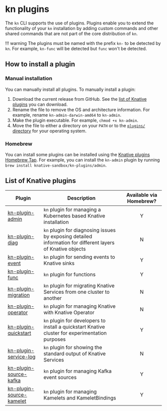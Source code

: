 # kn plugins

The `kn` CLI supports the use of plugins. Plugins enable you to extend the functionality of your `kn` installation by adding custom commands and other shared commands that are not part of the core distribution of `kn`.

!!! warning
    The plugins must be named with the prefix `kn-` to be detected by `kn`. For example, `kn-func` will be detected but `func` won't be detected.

<!--TODO: Add details about using different available plugins-->

## How to install a plugin

### Manual installation

You can manually install all plugins. To manually install a plugin:

1. Download the current release from GitHub. See the [list of Knative plugins](list-of-knative-plugins) you can download.
1. Rename the file to remove the OS and architecture information. For example, rename `kn-admin-darwin-amd64` to `kn-admin`.
1. Make the plugin executable. For example, `chmod +x kn-admin`.
1. Move the file to either a directory on your `PATH` or to the [`plugins/` directory](configure-kn.md) for your operating system. 

### Homebrew

You can install some plugins can be installed using the [Knative plugins Homebrew Tap](https://github.com/knative-sandbox/homebrew-kn-plugins/). For example, you can install the `kn-admin` plugin by running `brew install knative-sandbox/kn-plugins/admin`.

## List of Knative plugins

| Plugin | Description | Available via Homebrew? |
| --- | --- | :---: |
| [kn-plugin-admin](https://github.com/knative-sandbox/kn-plugin-admin) | `kn` plugin for managing a Kubernetes based Knative installation | Y |
| [kn-plugin-diag](https://github.com/knative-sandbox/kn-plugin-diag) | `kn` plugin for diagnosing issues by exposing detailed information for different layers of Knative objects | N |
| [kn-plugin-event](https://github.com/knative-sandbox/kn-plugin-event) | `kn` plugin for sending events to Knative sinks | Y |
| [kn-plugin-func](https://github.com/knative-sandbox/kn-plugin-func) | `kn` plugin for functions | Y |
| [kn-plugin-migration](https://github.com/knative-sandbox/kn-plugin-migration) | `kn` plugin for migrating Knative Services from one cluster to another | N |
| [kn-plugin-operator](https://github.com/knative-sandbox/kn-plugin-operator) | `kn` plugin for managing Knative with Knative Operator | N |
| [kn-plugin-quickstart](https://github.com/knative-sandbox/kn-plugin-quickstart) | `kn` plugin for developers to install a quickstart Knative cluster for experimentation purposes | Y |
| [kn-plugin-service-log](https://github.com/knative-sandbox/kn-plugin-service-log) | `kn` plugin for showing the standard output of Knative Services | N |
| [kn-plugin-source-kafka](https://github.com/knative-sandbox/kn-plugin-source-kafka) | `kn` plugin for managing Kafka event sources | Y |
| [kn-plugin-source-kamelet](https://github.com/knative-sandbox/kn-plugin-source-kamelet) | `kn` plugin for managing Kamelets and KameletBindings | Y |

